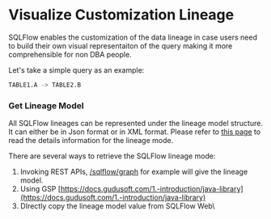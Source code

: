 # Visualize Customization Lineage

SQLFlow enables the customization of the data lineage in case users need to build their own visual representaiton of the query making it more comprehensible for non DBA people.

Let's take a simple query as an example:

```sql
TABLE1.A -> TABLE2.B
```

### &#x20;Get Lineage Model

All SQLFlow lineages can be represented under the lineage model structure. It can either be in Json format or in XML format. Please refer to [this page](../../7.-reference/lineage-model/) to read the details information for the lineage mode.&#x20;

There are several ways to retrieve the SQLFlow lineage mode:&#x20;

1. Invoking REST APIs,  [/sqlflow/graph](https://docs.gudusoft.com/3.-api-docs/sqlflow-rest-api-reference/generation-interface/sqlflow-graph) for example will give the lineage model.
2. Using GSP [https://docs.gudusoft.com/1.-introduction/java-library](https://docs.gudusoft.com/1.-introduction/java-library)
3. DIrectly copy the lineage model value from SQLFlow Web\

